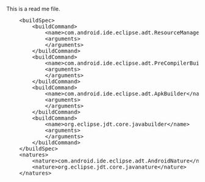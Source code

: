 This is a read me file.
<pre>
    &lt;buildSpec&gt;
    	&lt;buildCommand&gt;
			&lt;name&gt;com.android.ide.eclipse.adt.ResourceManagerBuilder&lt;/name&gt;
			&lt;arguments&gt;
			&lt;/arguments&gt;
		&lt;/buildCommand&gt;
		&lt;buildCommand&gt;
			&lt;name&gt;com.android.ide.eclipse.adt.PreCompilerBuilder&lt;/name&gt;
			&lt;arguments&gt;
			&lt;/arguments&gt;
		&lt;/buildCommand&gt;
		&lt;buildCommand&gt;
			&lt;name&gt;com.android.ide.eclipse.adt.ApkBuilder&lt;/name&gt;
			&lt;arguments&gt;
			&lt;/arguments&gt;
		&lt;/buildCommand&gt;
		&lt;buildCommand&gt;
			&lt;name&gt;org.eclipse.jdt.core.javabuilder&lt;/name&gt;
			&lt;arguments&gt;
			&lt;/arguments&gt;
		&lt;/buildCommand&gt;
	&lt;/buildSpec&gt;
	&lt;natures&gt;
		&lt;nature&gt;com.android.ide.eclipse.adt.AndroidNature&lt;/nature&gt;
		&lt;nature&gt;org.eclipse.jdt.core.javanature&lt;/nature&gt;
	&lt;/natures&gt;
</pre>
